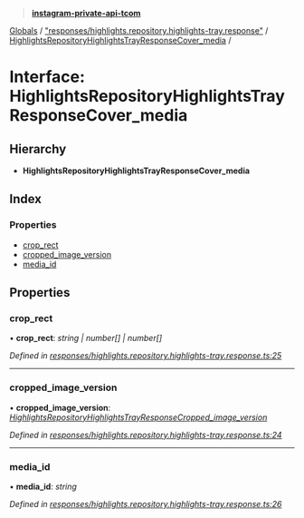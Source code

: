 > **[instagram-private-api-tcom](../README.md)**

[Globals](../README.md) / ["responses/highlights.repository.highlights-tray.response"](../modules/_responses_highlights_repository_highlights_tray_response_.md) / [HighlightsRepositoryHighlightsTrayResponseCover_media](_responses_highlights_repository_highlights_tray_response_.highlightsrepositoryhighlightstrayresponsecover_media.md) /

# Interface: HighlightsRepositoryHighlightsTrayResponseCover_media

## Hierarchy

* **HighlightsRepositoryHighlightsTrayResponseCover_media**

## Index

### Properties

* [crop_rect](_responses_highlights_repository_highlights_tray_response_.highlightsrepositoryhighlightstrayresponsecover_media.md#crop_rect)
* [cropped_image_version](_responses_highlights_repository_highlights_tray_response_.highlightsrepositoryhighlightstrayresponsecover_media.md#cropped_image_version)
* [media_id](_responses_highlights_repository_highlights_tray_response_.highlightsrepositoryhighlightstrayresponsecover_media.md#media_id)

## Properties

###  crop_rect

• **crop_rect**: *string | number[] | number[]*

*Defined in [responses/highlights.repository.highlights-tray.response.ts:25](https://github.com/cuonglnhust/instagram-private-api-tcom/blob/3e16058/src/responses/highlights.repository.highlights-tray.response.ts#L25)*

___

###  cropped_image_version

• **cropped_image_version**: *[HighlightsRepositoryHighlightsTrayResponseCropped_image_version](_responses_highlights_repository_highlights_tray_response_.highlightsrepositoryhighlightstrayresponsecropped_image_version.md)*

*Defined in [responses/highlights.repository.highlights-tray.response.ts:24](https://github.com/cuonglnhust/instagram-private-api-tcom/blob/3e16058/src/responses/highlights.repository.highlights-tray.response.ts#L24)*

___

###  media_id

• **media_id**: *string*

*Defined in [responses/highlights.repository.highlights-tray.response.ts:26](https://github.com/cuonglnhust/instagram-private-api-tcom/blob/3e16058/src/responses/highlights.repository.highlights-tray.response.ts#L26)*